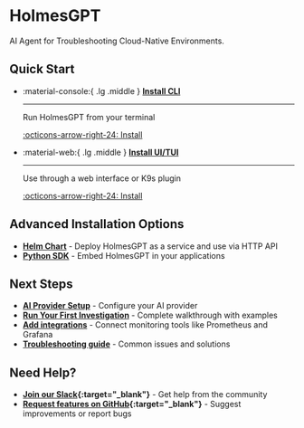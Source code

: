 # HolmesGPT

AI Agent for Troubleshooting Cloud-Native Environments.

## Quick Start

<div class="grid cards" markdown>

-   :material-console:{ .lg .middle } **[Install CLI](installation/cli-installation.md)**

    ---

    Run HolmesGPT from your terminal

    [:octicons-arrow-right-24: Install](installation/cli-installation.md)

-   :material-web:{ .lg .middle } **[Install UI/TUI](installation/ui-installation.md)**

    ---

    Use through a web interface or K9s plugin

    [:octicons-arrow-right-24: Install](installation/ui-installation.md)

</div>

## Advanced Installation Options

* **[Helm Chart](installation/kubernetes-installation.md)** - Deploy HolmesGPT as a service and use via HTTP API
* **[Python SDK](installation/python-installation.md)** - Embed HolmesGPT in your applications

## Next Steps

- **[AI Provider Setup](ai-providers/index.md)** - Configure your AI provider
- **[Run Your First Investigation](walkthrough/index.md)** - Complete walkthrough with examples
- **[Add integrations](data-sources/index.md)** - Connect monitoring tools like Prometheus and Grafana
- **[Troubleshooting guide](reference/troubleshooting.md)** - Common issues and solutions

## Need Help?

- **[Join our Slack](https://robustacommunity.slack.com){:target="_blank"}** - Get help from the community
- **[Request features on GitHub](https://github.com/robusta-dev/holmesgpt/issues){:target="_blank"}** - Suggest improvements or report bugs
